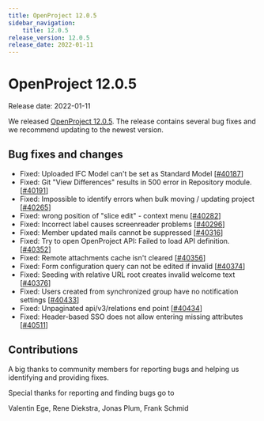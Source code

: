 ```yaml
---
title: OpenProject 12.0.5
sidebar_navigation:
    title: 12.0.5
release_version: 12.0.5
release_date: 2022-01-11
---
```


# OpenProject 12.0.5

Release date: 2022-01-11

We released [OpenProject 12.0.5](https://community.openproject.org/versions/1503).
The release contains several bug fixes and we recommend updating to the newest version.

<!--more-->
## Bug fixes and changes

- Fixed: Uploaded IFC Model can't be set as Standard Model \[[#40187](https://community.openproject.org/wp/40187)\]
- Fixed: Git "View Differences" results in 500 error in Repository module. \[[#40191](https://community.openproject.org/wp/40191)\]
- Fixed: Impossible to identify errors when bulk moving / updating project \[[#40265](https://community.openproject.org/wp/40265)\]
- Fixed: wrong position of "slice edit" - context menu \[[#40282](https://community.openproject.org/wp/40282)\]
- Fixed: Incorrect label causes screenreader problems \[[#40296](https://community.openproject.org/wp/40296)\]
- Fixed: Member updated mails cannot be suppressed \[[#40316](https://community.openproject.org/wp/40316)\]
- Fixed: Try to open OpenProject  API: Failed to load API definition. \[[#40352](https://community.openproject.org/wp/40352)\]
- Fixed: Remote attachments cache isn't cleared \[[#40356](https://community.openproject.org/wp/40356)\]
- Fixed: Form configuration query can not be edited if invalid \[[#40374](https://community.openproject.org/wp/40374)\]
- Fixed: Seeding with relative URL root creates invalid welcome text \[[#40376](https://community.openproject.org/wp/40376)\]
- Fixed: Users created from synchronized group have no notification settings \[[#40433](https://community.openproject.org/wp/40433)\]
- Fixed: Unpaginated api/v3/relations end point \[[#40434](https://community.openproject.org/wp/40434)\]
- Fixed: Header-based SSO does not allow entering missing attributes \[[#40511](https://community.openproject.org/wp/40511)\]

## Contributions
A big thanks to community members for reporting bugs and helping us identifying and providing fixes.

Special thanks for reporting and finding bugs go to

Valentin Ege, Rene Diekstra, Jonas Plum, Frank Schmid



